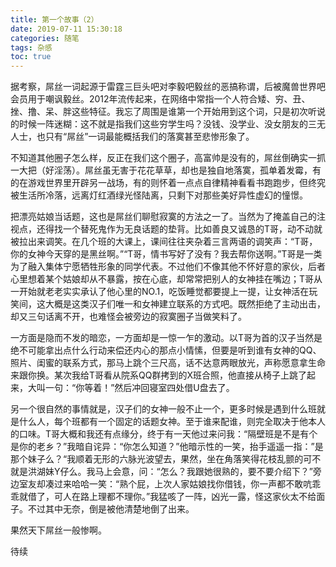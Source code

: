 ```yaml
---
title: 第一个故事（2）
date: 2019-07-11 15:30:18
categories: 随笔
tags: 杂感
toc: true
---
```

据考察，屌丝一词起源于雷霆三巨头吧对李毅吧毅丝的恶搞称谓，后被魔兽世界吧会员用于嘲讽毅丝。2012年流传起来，在网络中常指一个人符合矮、穷、丑、挫、撸、呆、胖这些特征。我忘了周围是谁第一个开始用到这个词，只是初次听说的时候一阵迷糊：这不就是指我们这些穷学生吗？没钱、没学业、没女朋友的三无人士，也只有“屌丝”一词最能概括我们的落寞甚至悲惨形象了。

不知道其他圈子怎么样，反正在我们这个圈子，高富帅是没有的，屌丝倒确实一抓一大把（好淫荡）。屌丝虽无害于花花草草，却也是独自地落寞，孤单着发霉，有的在游戏世界里开辟另一战场，有的则怀着一点点自律精神看看书跑跑步，但终究被生活所冷落，远离灯红酒绿光怪陆离，只剩下对那些美好异性虚幻的憧憬。

把漂亮姑娘当话题，这也是屌丝们聊慰寂寞的方法之一了。当然为了掩盖自己的注视点，还得找一个替死鬼作为无良话题的垫背。比如善良又诚恳的T哥，动不动就被拉出来调笑。在几个班的大课上，课间往往夹杂着三言两语的调笑声：“T哥，你的女神今天穿的是黑丝啊。”“T哥，情书写好了没有？我去帮你送啊。”T哥是一类为了融入集体宁愿牺牲形象的同学代表。不过他们不像其他不怀好意的家伙，后者心里想着某个姑娘却从不暴露，按在心底，却常常把别人的女神挂在嘴边；T哥从一开始就老老实实承认了他心里的NO.1，吃饭睡觉都要提上一提，让女神活在玩笑间，这大概是这类汉子们唯一和女神建立联系的方式吧。既然拒绝了主动出击，却又三句话离不开，也难怪会被旁边的寂寞圈子当做笑料了。

一方面是隐而不发的暗恋，一方面却是一惊一乍的激动。以T哥为首的汉子当然是绝不可能拿出点什么行动来偿还内心的那点小情愫，但要是听到谁有女神的QQ、照片、闺蜜的联系方式，那马上跳个三尺高，话不达意两眼放光，声称愿意拿生命来跟你换。某次我给T哥看从院系QQ群拷到的X班合照，他直接从椅子上跳了起来，大叫一句：“你等着！”然后冲回寝室四处借U盘去了。

另一个很自然的事情就是，汉子们的女神一般不止一个，更多时候是遇到什么班就是什么人，每个班都有一个固定的话题女神。至于谁来配谁，则完全取决于他本人的口味。T哥大概和我还有点缘分，终于有一天他过来问我：“隔壁班是不是有个是你的老乡？”我暗自诧异：“你怎么知道？”他暗示性的一笑，抬手遥遥一指：”是那个妹子么？“我顺着无形的六脉光波望去，果然，坐在角落笑得花枝乱颤的可不就是洪湖妹Y仔么。我马上会意，问：“怎么？我跟她很熟的，要不要介绍下？”旁边室友却凑过来哈哈一笑：“熟个屁，上次人家姑娘找你借钱，你一声都不敢吭乖乖就借了，可人在路上理都不理你。”我猛咳了一阵，凶光一露，怪这家伙太不给面子。不过其中无奈，倒是被他清楚地倒了出来。

果然天下屌丝一般惨啊。

待续
